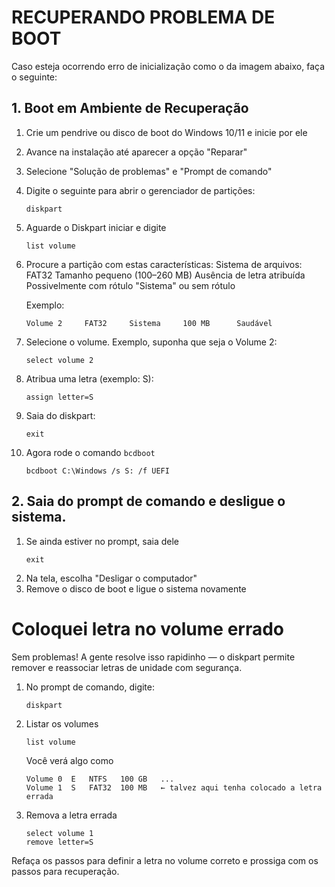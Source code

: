 # RECUPERANDO PROBLEMA DE BOOT

Caso esteja ocorrendo erro de inicialização como o da imagem abaixo, faça o seguinte:

## 1. Boot em Ambiente de Recuperação

1. Crie um pendrive ou disco de boot do Windows 10/11 e inicie por ele
2. Avance na instalação até aparecer a opção "Reparar"
3. Selecione "Solução de problemas" e "Prompt de comando"
4. Digite o seguinte para abrir o gerenciador de partições:
   ```
   diskpart
   ```
5. Aguarde o Diskpart iniciar e digite
   ```
   list volume
   ```
6. Procure a partição com estas características:
   Sistema de arquivos: FAT32
   Tamanho pequeno (100–260 MB)
   Ausência de letra atribuída
   Possivelmente com rótulo "Sistema" ou sem rótulo
   
   Exemplo:
   ```
   Volume 2     FAT32     Sistema     100 MB      Saudável
   ```
7. Selecione o volume. Exemplo, suponha que seja o Volume 2:
   ```
   select volume 2
   ```
8. Atribua uma letra (exemplo: S):
   ```
   assign letter=S
   ```
9. Saia do diskpart:
   ```
   exit
   ```
10. Agora rode o comando `bcdboot`
    ```
    bcdboot C:\Windows /s S: /f UEFI
    ```

## 2. Saia do prompt de comando e desligue o sistema.

1. Se ainda estiver no prompt, saia dele
   ```
   exit
   ```
1. Na tela, escolha "Desligar o computador"
1. Remove o disco de boot e ligue o sistema novamente

# Coloquei letra no volume errado
Sem problemas! A gente resolve isso rapidinho — o diskpart permite remover e reassociar letras de unidade com segurança.

1. No prompt de comando, digite:
   ```
   diskpart
   ```
2. Listar os volumes
   ```
   list volume
   ```
   Você verá algo como
   ```
   Volume 0  E   NTFS   100 GB   ...
   Volume 1  S   FAT32  100 MB   ← talvez aqui tenha colocado a letra errada
   ```
 3. Remova a letra errada
    ```
    select volume 1
    remove letter=S
    ```

  Refaça os passos para definir a letra no volume correto e prossiga com os passos para recuperação.

